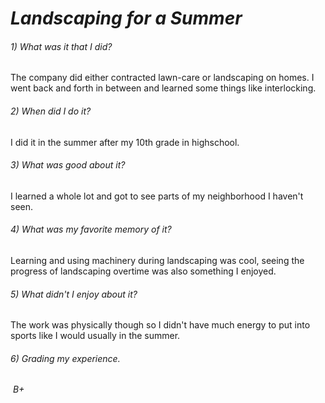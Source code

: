 # _Landscaping for a Summer_

 ###### *1) What was it that I did?* 

The company did either contracted lawn-care or landscaping on homes. I went back and forth in between and learned some things like interlocking.

###### *2) When did I do it?* 

I did it in the summer after my 10th grade in highschool.

###### *3) What was good about it?* 

I learned a whole lot and got to see parts of my neighborhood I haven't seen. 

###### *4) What was my favorite memory of it?* 

Learning and using machinery during landscaping was cool, seeing the progress of landscaping overtime was also something I enjoyed.

###### *5) What didn't I enjoy about it?* 

The work was physically though so I didn't have much energy to put into sports like I would usually in the summer.

###### *6) Grading my experience.*

&nbsp;_B+_

&nbsp;
